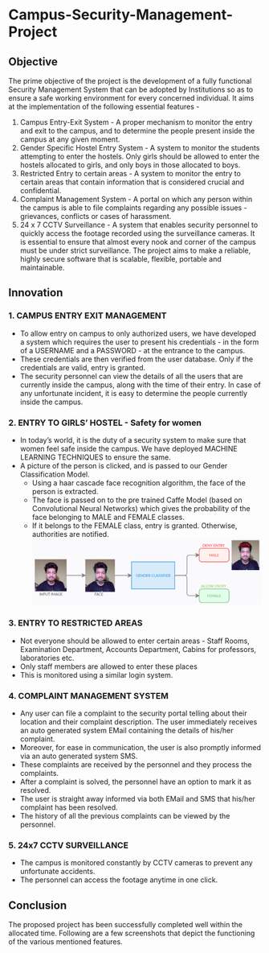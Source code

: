 # Campus-Security-Management-Project

## Objective
The prime objective of the project is the development of a fully functional Security Management System that can be adopted by Institutions so as to ensure a safe working environment for every concerned individual. It aims at the implementation of the following essential features - 
1. Campus Entry-Exit System - A proper mechanism to monitor the entry and exit to the campus, and to determine the people present inside the campus at any given moment.
2. Gender Specific Hostel Entry System - A system to monitor the students attempting to enter the hostels. Only girls should be allowed to enter the hostels allocated to girls, and only boys in those allocated to boys.
3. Restricted Entry to certain areas - A system to monitor the entry to certain areas that contain information that is considered crucial and confidential.
4. Complaint Management System - A portal on which any person within the campus is able to file complaints regarding any possible issues - grievances, conflicts or cases of harassment.
5. 24 x 7 CCTV Surveillance - A system that enables security personnel to quickly access the footage recorded using the surveillance cameras. It is essential to ensure that almost every nook and corner of the campus must be under strict surveillance. 
The project aims to make a reliable, highly secure software that is scalable, flexible, portable and maintainable.

## Innovation
### 1. CAMPUS ENTRY EXIT MANAGEMENT
* To allow entry on campus to only authorized users, we have developed a system which requires the user to present his credentials - in the form of a USERNAME and a PASSWORD - at the entrance to the campus. 
* These credentials are then verified from the user database. Only if the credentials are valid, entry is granted. 
* The security personnel can view the details of all the users that are currently inside the campus, along with the time of their entry. In case of any unfortunate incident, it is easy to determine the people currently inside the campus.

### 2. ENTRY TO GIRLS’ HOSTEL - Safety for women
* In today’s world, it is the duty of a security system to make sure that women feel safe inside the campus. We have deployed MACHINE LEARNING TECHNIQUES to ensure the same.
* A picture of the person is clicked, and is passed to our Gender Classification Model.
  * Using a haar cascade face recognition algorithm, the face of the person is extracted. 
  * The face is passed on to the pre trained Caffe Model (based on Convolutional Neural Networks) which gives the probability of the face belonging to MALE and FEMALE classes. 
  * If it belongs to the FEMALE class, entry is granted. Otherwise, authorities are notified.
![Gender Classification using Machine Learning](https://github.com/VarunBajlotra/Campus-Security-Management-Project/blob/main/images/3.png)

### 3. ENTRY TO RESTRICTED AREAS
* Not everyone should be allowed to enter certain areas - Staff Rooms, Examination Department, Accounts Department, Cabins for professors, laboratories etc.
* Only staff members are allowed to enter these places
* This is monitored using a similar login system.

### 4. COMPLAINT MANAGEMENT SYSTEM
* Any user can file a complaint to the security portal telling about their location and their complaint description. The user immediately receives an auto generated system EMail containing the details of his/her complaint.
* Moreover, for ease in communication, the user is also promptly informed via an auto generated system SMS.
* These complaints are received by the personnel and they process the complaints.
* After a complaint is solved, the personnel have an option to mark it as resolved.
* The user is straight away informed via both EMail and SMS that his/her complaint has been resolved.
* The history of all the previous complaints can be viewed by the personnel.

### 5. 24x7 CCTV SURVEILLANCE
* The campus is monitored constantly by CCTV cameras to prevent any unfortunate accidents.
* The personnel can access the footage anytime in one click.

## Conclusion
The proposed project has been successfully completed well within the allocated time. Following are a few screenshots that depict the functioning of the various mentioned features.
